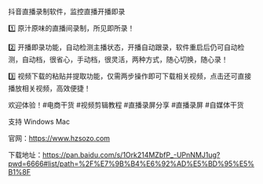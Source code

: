 抖音直播录制软件，监控直播开播即录

1️⃣ 原汁原味的直播间录制，所见即所录！

2️⃣ 开播即录功能，自动检测主播状态，开播自动跟录，软件重启后仍可自动检测，自动档，很省心，手动档，很灵活，两种方式，随心切换，随心录！

3️⃣ 视频下载的粘贴并提取功能，仅需两步操作即可下载相关视频，点击还可直接播放相关视频，高效便捷！

欢迎体验！#电商干货 #视频剪辑教程 #直播录屏分享 #直播录屏 #自媒体干货

支持 Windows Mac

官网：https://www.hzsozo.com

下载地址：https://pan.baidu.com/s/1Ork214MZbfP_-UPnNMJ1ug?pwd=6666#list/path=%2F%E7%9B%B4%E6%92%AD%E5%BD%95%E5%B1%8F
